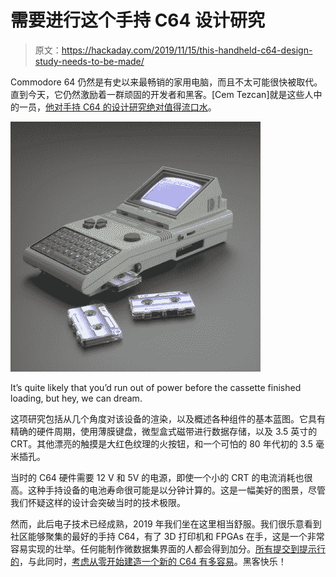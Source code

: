 # 需要进行这个手持 C64 设计研究

> 原文：<https://hackaday.com/2019/11/15/this-handheld-c64-design-study-needs-to-be-made/>

Commodore 64 仍然是有史以来最畅销的家用电脑，而且不太可能很快被取代。直到今天，它仍然激励着一群顽固的开发者和黑客。[Cem Tezcan]就是这些人中的一员，[他对手持 C64 的设计研究绝对值得流口水](https://www.artstation.com/artwork/dOqA8K)。

![](img/d6dd4ddee78d1edbb6f280cce5549993.png)

It’s quite likely that you’d run out of power before the cassette finished loading, but hey, we can dream.

这项研究包括从几个角度对该设备的渲染，以及概述各种组件的基本蓝图。它具有精确的硬件周期，使用薄膜键盘，微型盒式磁带进行数据存储，以及 3.5 英寸的 CRT。其他漂亮的触摸是大红色纹理的火按钮，和一个可怕的 80 年代初的 3.5 毫米插孔。

当时的 C64 硬件需要 12 V 和 5V 的电源，即使一个小的 CRT 的电流消耗也很高。这种手持设备的电池寿命很可能是以分钟计算的。这是一幅美好的图景，尽管我们怀疑这样的设计会突破当时的技术极限。

然而，此后电子技术已经成熟，2019 年我们坐在这里相当舒服。我们很乐意看到社区能够聚集的最好的手持 C64，有了 3D 打印机和 FPGAs 在手，这是一个非常容易实现的壮举。任何能制作微数据集界面的人都会得到加分。[所有提交到提示行的](http://hackaday.com/submit-a-tip)，与此同时，[考虑从零开始建造一个新的 C64 有多容易](https://hackaday.com/2019/03/12/its-raining-brand-new-commodore-64s/)。黑客快乐！